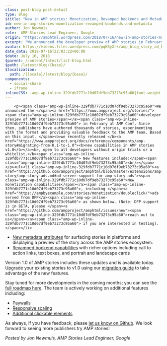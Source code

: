 ```yaml
---
class: post-blog post-detail
type: Blog
$title: "New in AMP stories: Monetization, Revamped bookends and Metadata"
id: new-in-amp-stories-monetization-revamped-bookends-and-metadata
author: Jon Newmuis
role:  AMP Stories Lead Engineer, Google
origin: "https://amphtml.wordpress.com/2018/07/16/new-in-amp-stories-monetization-revamped-bookends-and-metadata/amp/"
excerpt: "We announced the developer preview of AMP stories in February at AMP Conf. Since then, publishers have authored thousands of stories, experimenting with the format and providing valuable feedback to the AMP team. Based on this input, we recently released new capabilities in AMP stories v1.0, open to all developers without origin trials or a [&#8230;]"
avatar: https://videos.files.wordpress.com/pqK8yXrk/amp_blog_story_ad_hd.mp4
date_data: 2018-07-16T22:03:22+00:00
$date: July 16, 2018
$parent: /content/latest/list-blog.html
$path: /latest/blog/{base}/
$localization:
  path: /{locale}/latest/blog/{base}/
components:
  - social-share
  - iframe
inlineCSS: .amp-wp-inline-329fdb7771c10d07df9eb73273c95a60{font-weight:400;}
---
```


<div class="amp-wp-article-content">

		<p><span class="amp-wp-inline-329fdb7771c10d07df9eb73273c95a60">We announced the </span><a href="https://www.ampproject.org/stories/"><span class="amp-wp-inline-329fdb7771c10d07df9eb73273c95a60">developer preview of AMP stories</span></a><span class="amp-wp-inline-329fdb7771c10d07df9eb73273c95a60"> in February at AMP Conf. Since then, publishers have authored thousands of stories, experimenting with the format and providing valuable feedback to the AMP team. Based on this input, </span><b>we recently released </b><a href="https://www.ampproject.org/docs/reference/components/amp-story#migrating-from-0.1-to-1.0"><b>new capabilities in AMP stories v1.0</b></a><b>, open to all developers without origin trials or a whitelist.</b><span class="amp-wp-inline-329fdb7771c10d07df9eb73273c95a60"> New features include:</span><span class="amp-wp-inline-329fdb7771c10d07df9eb73273c95a60"><br/></span></p><ul><li class="amp-wp-inline-329fdb7771c10d07df9eb73273c95a60"><a href="https://github.com/ampproject/amphtml/blob/master/extensions/amp-story/amp-story-ads.md#ad-server-support-for-amp-story-ads"><span class="amp-wp-inline-329fdb7771c10d07df9eb73273c95a60">New monetization capabilities</span></a><span class="amp-wp-inline-329fdb7771c10d07df9eb73273c95a60">, including </span><a href="https://ampbyexample.com/stories/monetization/doubleclick/">ads served from DFP</a><span class="amp-wp-inline-329fdb7771c10d07df9eb73273c95a60"> as shown below. (Note: DFP support is in BETA, please </span><a href="https://github.com/ampproject/amphtml/issues/new"><span class="amp-wp-inline-329fdb7771c10d07df9eb73273c95a60">reach out to us</span></a><span class="amp-wp-inline-329fdb7771c10d07df9eb73273c95a60"> if you are interested in testing).</span></li>
</ul><amp-iframe width="300" height="540" src="https://videopress.com/embed/pqK8yXrk?hd=0&amp;autoPlay=0&amp;permalink=0" frameborder="0" allowfullscreen="" sandbox="allow-scripts allow-same-origin" sizes="(min-width: 300px) 300px, 100vw" class="amp-wp-enforced-sizes"><div placeholder="" class="amp-wp-iframe-placeholder"></div></amp-iframe><ul><li class="amp-wp-inline-329fdb7771c10d07df9eb73273c95a60"><a href="https://www.ampproject.org/docs/reference/components/amp-story#new-metadata-requirements"><span class="amp-wp-inline-329fdb7771c10d07df9eb73273c95a60">New metadata attributes</span></a><span class="amp-wp-inline-329fdb7771c10d07df9eb73273c95a60"> for surfacing stories in platforms and displaying a preview of the story across the AMP stories ecosystem.</span></li>
<li class="amp-wp-inline-329fdb7771c10d07df9eb73273c95a60"><a href="https://www.ampproject.org/docs/reference/components/amp-story#new-bookend-capabilities"><span class="amp-wp-inline-329fdb7771c10d07df9eb73273c95a60">Revamped bookend capabilities</span></a><span class="amp-wp-inline-329fdb7771c10d07df9eb73273c95a60"> with richer options including call to action links, text boxes, and portrait and landscape cards</span></li>
</ul><p><span class="amp-wp-inline-329fdb7771c10d07df9eb73273c95a60">Version 1.0 of AMP stories includes these updates and is available today. Upgrade your existing stories to v1.0 using our </span><a href="https://www.ampproject.org/docs/reference/components/amp-story#migrating-from-0.1-to-1.0"><span class="amp-wp-inline-329fdb7771c10d07df9eb73273c95a60">migration guide</span></a> <span class="amp-wp-inline-329fdb7771c10d07df9eb73273c95a60">to take advantage of the new features.</span></p><p><span class="amp-wp-inline-329fdb7771c10d07df9eb73273c95a60">Stay tuned for more developments in the coming months; you can see the </span><a href="https://github.com/ampproject/amphtml/projects/50"><span class="amp-wp-inline-329fdb7771c10d07df9eb73273c95a60">full roadmap here</span></a><span class="amp-wp-inline-329fdb7771c10d07df9eb73273c95a60">. The team is actively working on additional features including:</span></p><ul><li class="amp-wp-inline-329fdb7771c10d07df9eb73273c95a60"><a href="https://github.com/ampproject/amphtml/issues/12180"><span class="amp-wp-inline-329fdb7771c10d07df9eb73273c95a60">Paywalls</span></a></li>
<li class="amp-wp-inline-329fdb7771c10d07df9eb73273c95a60"><a href="https://github.com/ampproject/amphtml/issues/15955"><span class="amp-wp-inline-329fdb7771c10d07df9eb73273c95a60">Responsive scaling</span></a></li>
<li class="amp-wp-inline-329fdb7771c10d07df9eb73273c95a60"><a href="https://github.com/ampproject/amphtml/issues/16521"><span class="amp-wp-inline-329fdb7771c10d07df9eb73273c95a60">Additional clickable elements</span></a></li>
</ul><p><span class="amp-wp-inline-329fdb7771c10d07df9eb73273c95a60">As always, if you have feedback, please </span><a href="https://github.com/ampproject/amphtml/issues/new"><span class="amp-wp-inline-329fdb7771c10d07df9eb73273c95a60">let us know on Github</span></a><span class="amp-wp-inline-329fdb7771c10d07df9eb73273c95a60">. We look forward to seeing more publishers try AMP stories!</span></p><p><i><span class="amp-wp-inline-329fdb7771c10d07df9eb73273c95a60">Posted by Jon Newmuis, AMP Stories Lead Engineer, Google</span></i></p>	</div>

	

</div>

